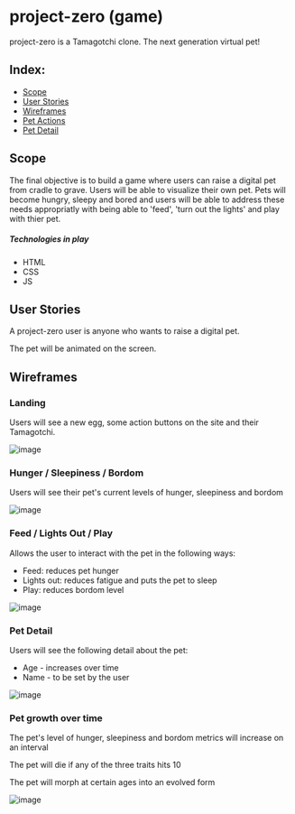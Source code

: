 # project-zero (game)

project-zero is a Tamagotchi clone.  The next generation virtual pet!

## Index:

- [Scope](#Scope)
- [User Stories](#user-stories)
- [Wireframes](#wireframes)
- [Pet Actions](#pet-actions)
- [Pet Detail](#pet-detail)

## Scope

The final objective is to build a game where users can raise a digital pet from cradle to grave. Users will be able to visualize their own pet. Pets will become hungry, sleepy and bored and users will be able to address these needs appropriatly with being able to 'feed', 'turn out the lights' and play with thier pet.

##### Technologies in play

- HTML
- CSS
- JS


## User Stories

A project-zero user is anyone who wants to raise a digital pet.

The pet will be animated on the screen.

## Wireframes

### Landing

Users will see a new egg, some action buttons on the site and their Tamagotchi.

![image](https://jblalock.box.com/s/98wuutm8aowcdrmykiotnjp1rbrbs090)

### Hunger / Sleepiness / Bordom

Users will see their pet's current levels of hunger, sleepiness and bordom

![image](https://jblalock.box.com/s/ly7j0myawbztvpplf9zuyq1vvj5dz4f4)

### Feed / Lights Out / Play

Allows the user to interact with the pet in the following ways:
  - Feed: reduces pet hunger
  - Lights out: reduces fatigue and puts the pet to sleep
  - Play: reduces bordom level

![image](https://jblalock.box.com/s/ly7j0myawbztvpplf9zuyq1vvj5dz4f4)

### Pet Detail

Users will see the following detail about the pet:
  - Age - increases over time
  - Name - to be set by the user

![image](https://jblalock.box.com/s/ly7j0myawbztvpplf9zuyq1vvj5dz4f4)

### Pet growth over time

The pet's level of hunger, sleepiness and bordom metrics will increase on an interval

The pet will die if any of the three traits hits 10

The pet will morph at certain ages into an evolved form

![image](https://jblalock.box.com/s/zryoraeix75z8in8qtdhkqs7821ubhyk)


